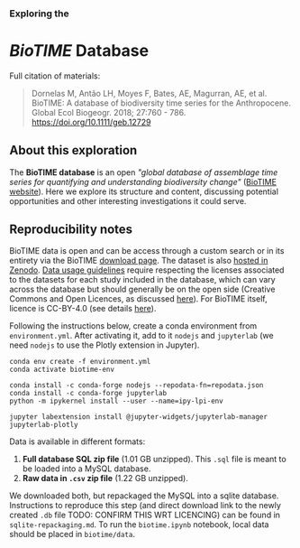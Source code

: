 ### Exploring the
# _BioTIME_ Database

Full citation of materials:
> Dornelas M, Antão LH, Moyes F, Bates, AE, Magurran, AE, et al. BioTIME: A database of biodiversity time series for the Anthropocene. Global Ecol Biogeogr. 2018; 27:760 - 786. https://doi.org/10.1111/geb.12729

## About this exploration

The **BioTIME database** is an open _"global database of assemblage time series for quantifying and understanding biodiversity change"_
([BioTIME website](https://biotime.st-andrews.ac.uk/)). Here we explore its structure and content, 
discussing potential opportunities and other interesting investigations it could serve. 

## Reproducibility notes

BioTIME data is open and can be access through a custom search or in its entirety via the BioTIME [download page](https://biotime.st-andrews.ac.uk/download.php). 
The dataset is also [hosted in Zenodo](https://zenodo.org/record/5026943#.ZC8o7ezMLdp). 
[Data usage guidelines](https://biotime.st-andrews.ac.uk/usageGuidelines.php) require respecting the licenses associated to the datasets for each study included in the database, 
which can vary across the database but should generally be on the open side (Creative Commons and Open Licences, as discussed [here](https://biotime.st-andrews.ac.uk/usageGuidelines.php)). 
For BioTIME itself, licence is CC-BY-4.0 (see details [here](https://creativecommons.org/licenses/by/4.0/legalcode)). 

Following the instructions below, create a conda environment from `environment.yml`. After activating it, add to it `nodejs` and `jupyterlab` 
(we need `nodejs` to use the Plotly extension in Jupyter).
```
conda env create -f environment.yml
conda activate biotime-env

conda install -c conda-forge nodejs --repodata-fn=repodata.json
conda install -c conda-forge jupyterlab
python -m ipykernel install --user --name=ipy-lpi-env

jupyter labextension install @jupyter-widgets/jupyterlab-manager jupyterlab-plotly
```
Data is available in different formats:
1. **Full database SQL zip file** (1.01 GB unzipped). This `.sql` file is meant to be loaded into a MySQL database. 
2. **Raw data in `.csv` zip file** (1.22 GB unzipped). 

We downloaded both, but repackaged the MySQL into a sqlite database. Instructions to reproduce this step 
(and direct download link to the newly created `.db` file TODO: CONFIRM THIS WRT LICENCING) can be found in `sqlite-repackaging.md`.
To run the `biotime.ipynb` notebook, local data should be placed in `biotime/data`.
